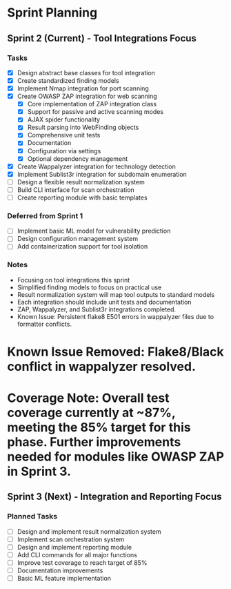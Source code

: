 # Sprint Planning

## Sprint 2 (Current) - Tool Integrations Focus

### Tasks
- [x] Design abstract base classes for tool integration
- [x] Create standardized finding models
- [x] Implement Nmap integration for port scanning
- [x] Create OWASP ZAP integration for web scanning
  - [x] Core implementation of ZAP integration class
  - [x] Support for passive and active scanning modes
  - [x] AJAX spider functionality
  - [x] Result parsing into WebFinding objects
  - [x] Comprehensive unit tests
  - [x] Documentation
  - [x] Configuration via settings
  - [x] Optional dependency management
- [x] Create Wappalyzer integration for technology detection
- [x] Implement Sublist3r integration for subdomain enumeration
- [ ] Design a flexible result normalization system
- [ ] Build CLI interface for scan orchestration
- [ ] Create reporting module with basic templates

### Deferred from Sprint 1
- [ ] Implement basic ML model for vulnerability prediction
- [ ] Design configuration management system
- [ ] Add containerization support for tool isolation

### Notes
- Focusing on tool integrations this sprint
- Simplified finding models to focus on practical use
- Result normalization system will map tool outputs to standard models
- Each integration should include unit tests and documentation
- ZAP, Wappalyzer, and Sublist3r integrations completed.
- Known Issue: Persistent flake8 E501 errors in wappalyzer files due to formatter conflicts.

# Known Issue Removed: Flake8/Black conflict in wappalyzer resolved.
# Coverage Note: Overall test coverage currently at ~87%, meeting the 85% target for this phase. Further improvements needed for modules like OWASP ZAP in Sprint 3.

## Sprint 3 (Next) - Integration and Reporting Focus

### Planned Tasks
- [ ] Design and implement result normalization system
- [ ] Implement scan orchestration system
- [ ] Design and implement reporting module
- [ ] Add CLI commands for all major functions
- [ ] Improve test coverage to reach target of 85%
- [ ] Documentation improvements
- [ ] Basic ML feature implementation
